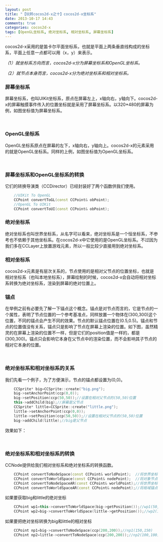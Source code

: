 ```yaml
---
layout: post
title: "【玩转cocos2d-x之十】cocos2d-x坐标系"
date: 2013-10-17 14:43
comments: true
categories: cocos2d-x
tags: [OpenGL坐标系, 绝对坐标系, 相对坐标系, 屏幕坐标系]
---
```


cocos2d-x采用的是笛卡尔平面坐标系，也就是平面上两条垂直线构成的坐标系，平面上任意一点都可以用（x，y）来表示。

*（1）就坐标系方向而言，cocos2d-x分为屏幕坐标系和OpenGL坐标系。*

*（2）就节点本身而言，cocos2d-x分为绝对坐标系和相对坐标系。*

### 屏幕坐标系
屏幕坐标系，也叫UIKit坐标系，原点在屏幕左上，x轴向右，y轴向下。cocos2d-x的屏幕触摸事件传入的位置坐标就是采用了屏幕坐标系。以320*480的屏幕为例，如图坐标值为屏幕坐标系。

<!-- more -->

<div align="center"><img src="http://img.blog.csdn.net/20131014101904031?watermark/2/text/aHR0cDovL2Jsb2cuY3Nkbi5uZXQvamFja3lzdHVkaW8=/font/5a6L5L2T/fontsize/400/fill/I0JBQkFCMA==/dissolve/70/gravity/SouthEast" alt="" border="0" title="屏幕坐标系" /><br></br></div>

### OpenGL坐标系
OpenGL坐标系原点在屏幕的左下，x轴向右，y轴向上。cocos2d-x的元素采用的就是OpenGL坐标系。同样的上例，如图坐标值为OpenGL坐标系。

<div align="center"><img src="http://img.blog.csdn.net/20131014102209000?watermark/2/text/aHR0cDovL2Jsb2cuY3Nkbi5uZXQvamFja3lzdHVkaW8=/font/5a6L5L2T/fontsize/400/fill/I0JBQkFCMA==/dissolve/70/gravity/SouthEast" alt="" border="0" title="OpenGL坐标系" /><br></br></div>

### 屏幕坐标系和OpenGL坐标系的转换
它们的转换导演类（CCDirector）已经封装好了两个函数供我们使用。

``` cpp
    //UIKit To OpenGL  
    CCPoint convertToGL(const CCPoint& obPoint);  
    //OpenGL To UIKit  
    CCPoint convertToUI(const CCPoint& obPoint);  
```

### 绝对坐标系
绝对坐标系也叫世界坐标系，从名字可以看来，绝对坐标系是一个恒坐标系，不参考也不依赖于其他坐标系。在cocos2d-x中它使用的是OpenGL坐标系。不过因为我们多在CCLayer上放置游戏元素，所以一般比较少直接用到绝对坐标系。

### 相对坐标系
cocos2d-x元素是有层次关系的，节点使用的是相对父节点的位置坐标，也就是相对坐标系（也叫本地坐标系），屏幕绘制的时候，cocos2d-x会自动将相对坐标系转换为绝对坐标系，渲染到屏幕的绝对位置上。

### 锚点
在举例之前有必要先了解一下锚点这个概念。锚点是对节点而言的，它是节点的一个属性，表明了节点位置的一个参考基准点，同样放置一个物体在(300,300)这个位置，不同的锚点会产生不同的效果。节点的默认锚点位置在(0.5,0.5)。锚点和节点的位置值没有关系，锚点只是影响了节点在屏幕上渲染的位置。如下图，虽然精灵的在屏幕上渲染的位置不一样，但是它们的position值是一样的，都是(300,300)。锚点只会影响它本身在父节点中的渲染位置，而不会影响其子节点的相对它本身的位置。

<div align="center"><img src="http://img.blog.csdn.net/20131014111150000?watermark/2/text/aHR0cDovL2Jsb2cuY3Nkbi5uZXQvamFja3lzdHVkaW8=/font/5a6L5L2T/fontsize/400/fill/I0JBQkFCMA==/dissolve/70/gravity/SouthEast" alt="" border="0" title="锚点" /><br></br></div>

### 绝对坐标系和相对坐标系的关系
我们先看一个例子，为了方便演示，节点的锚点都设置为(0,0)。

``` cpp
    CCSprite* big=CCSprite::create("big.png");  
    big->setAnchorPoint(ccp(0,0));  
    big->setPosition(ccp(50,50));//设置在相对父节点的(50,50)位置  
    this->addChild(big);//屏幕是父节点  
    CCSprite* little=CCSprite::create("little.png");  
    little->setAnchorPoint(ccp(0,0));  
    little->setPosition(ccp(50,50));//设置在相对父节点的(50,50)位置  
    big->addChild(little);//big是父节点  
```

效果如下：

<div align="center"><img src="http://img.blog.csdn.net/20131014113926234?watermark/2/text/aHR0cDovL2Jsb2cuY3Nkbi5uZXQvamFja3lzdHVkaW8=/font/5a6L5L2T/fontsize/400/fill/I0JBQkFCMA==/dissolve/70/gravity/SouthEast" alt="" border="0" title="绝对坐标系和相对坐标系的关系" /><br></br></div>

### 绝对坐标系和相对坐标系的转换
CCNode提供给我们相对坐标系和绝对坐标系的转换函数。

``` cpp
	CCPoint convertToNodeSpace(const CCPoint& worldPoint);  //将世界坐标转换为对象节点内坐标，忽略锚点，以当前父节点左下角坐标为标准  
	CCPoint convertToWorldSpace(const CCPoint& nodePoint);  //将对象节点内坐标转换为事件坐标，忽略锚点，以当前父节点左下角坐标为标准  
	CCPoint convertToNodeSpaceAR(const CCPoint& worldPoint);//将世界坐标转换为基于锚点的对象节点内坐标
	CCPoint convertToWorldSpaceAR(const CCPoint& nodePoint);//将局域锚点的对象节点内坐标转换为世界坐标  
```

如果要获取big和little的绝对坐标

``` cpp
	CCPoint wp1=this->convertToWorldSpace(big->getPosition());//wp1(50,50)  
	CCPoint wp2=big->convertToWorldSpace(little->getPosition());//wp2(100,100)  
```

如果要把绝对坐标转换为big和little的相对坐标

``` cpp
	CCPoint np1=big->convertToNodeSpace(ccp(200,200));//np1(150,150)  
	CCPoint np2=little->convertToNodeSpace(ccp(200,200));//np2(100,100)
```
